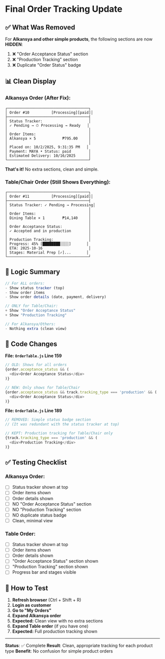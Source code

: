 # Final Order Tracking Update

## ✅ What Was Removed

For **Alkansya and other simple products**, the following sections are now **HIDDEN**:
1. ❌ "Order Acceptance Status" section
2. ❌ "Production Tracking" section  
3. ❌ Duplicate "Order Status" badge

## 📊 Clean Display

### Alkansya Order (After Fix):
```
┌─────────────────────────────────────┐
│ Order #10          [Processing][paid]│
├─────────────────────────────────────┤
│ Status Tracker:                     │
│ ✓ Pending → ⏱ Processing → Ready   │
│                                     │
│ Order Items:                        │
│ Alkansya × 5            ₱795.00     │
│                                     │
│ Placed on: 10/2/2025, 9:31:35 PM   │
│ Payment: MAYA • Status: paid        │
│ Estimated Delivery: 10/16/2025      │
└─────────────────────────────────────┘
```

**That's it!** No extra sections, clean and simple.

### Table/Chair Order (Still Shows Everything):
```
┌─────────────────────────────────────┐
│ Order #11          [Processing][paid]│
├─────────────────────────────────────┤
│ Status Tracker: ✓ Pending → Processing│
│                                     │
│ Order Items:                        │
│ Dining Table × 1        ₱14,140     │
│                                     │
│ Order Acceptance Status:            │
│ ✓ Accepted and in production        │
│                                     │
│ Production Tracking:                │
│ Progress: 45% [████████░░░░]       │
│ ETA: 2025-10-16                     │
│ Stages: Material Prep [✓]...       │
└─────────────────────────────────────┘
```

## 🎯 Logic Summary

```javascript
// For ALL orders:
- Show status tracker (top)
- Show order items
- Show order details (date, payment, delivery)

// ONLY for Table/Chair:
+ Show "Order Acceptance Status"
+ Show "Production Tracking"

// For Alkansya/Others:
- Nothing extra (clean view)
```

## 🔧 Code Changes

**File: `OrderTable.js` Line 159**

```javascript
// OLD: Shows for all orders
{order.acceptance_status && (
  <div>Order Acceptance Status</div>
)}

// NEW: Only shows for Table/Chair
{order.acceptance_status && track.tracking_type === 'production' && (
  <div>Order Acceptance Status</div>
)}
```

**File: `OrderTable.js` Line 189**

```javascript
// REMOVED: Simple status badge section
// (It was redundant with the status tracker at top)

// KEPT: Production tracking for Table/Chair only
{track.tracking_type === 'production' && (
  <div>Production Tracking</div>
)}
```

## ✅ Testing Checklist

### Alkansya Order:
- [ ] Status tracker shown at top
- [ ] Order items shown
- [ ] Order details shown
- [ ] NO "Order Acceptance Status" section
- [ ] NO "Production Tracking" section
- [ ] NO duplicate status badge
- [ ] Clean, minimal view

### Table Order:
- [ ] Status tracker shown at top
- [ ] Order items shown
- [ ] Order details shown
- [ ] "Order Acceptance Status" section shown
- [ ] "Production Tracking" section shown
- [ ] Progress bar and stages visible

## 🚀 How to Test

1. **Refresh browser** (Ctrl + Shift + R)
2. **Login as customer**
3. **Go to "My Orders"**
4. **Expand Alkansya order**
5. **Expected:** Clean view with no extra sections
6. **Expand Table order** (if you have one)
7. **Expected:** Full production tracking shown

---

**Status**: ✅ Complete
**Result**: Clean, appropriate tracking for each product type
**Benefit**: No confusion for simple product orders

